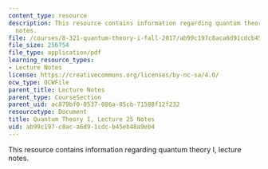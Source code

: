 ```yaml
---
content_type: resource
description: This resource contains information regarding quantum theory I, lecture
  notes.
file: /courses/8-321-quantum-theory-i-fall-2017/ab99c197c8aca6d91cdcb45eb48a9eb4_MIT8_321F17_lec25.pdf
file_size: 256754
file_type: application/pdf
learning_resource_types:
- Lecture Notes
license: https://creativecommons.org/licenses/by-nc-sa/4.0/
ocw_type: OCWFile
parent_title: Lecture Notes
parent_type: CourseSection
parent_uid: ac879bf0-0537-086a-85cb-71588f12f232
resourcetype: Document
title: Quantum Theory I, Lecture 25 Notes
uid: ab99c197-c8ac-a6d9-1cdc-b45eb48a9eb4
---
```

This resource contains information regarding quantum theory I, lecture notes.